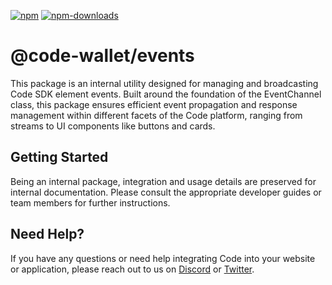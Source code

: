 [![npm][npm-image]][npm-url]
[![npm-downloads][npm-downloads-image]][npm-url]

[npm-downloads-image]: https://img.shields.io/npm/dt/@code-wallet/events?style=flat
[npm-image]: https://img.shields.io/npm/v/@code-wallet/events?style=flat
[npm-url]: https://www.npmjs.com/package/@code-wallet/events

# @code-wallet/events
This package is an internal utility designed for managing
and broadcasting Code SDK element events. Built around the foundation of the
EventChannel class, this package ensures efficient event propagation and
response management within different facets of the Code platform, ranging from
streams to UI components like buttons and cards.

## Getting Started
Being an internal package, integration and usage details are preserved for
internal documentation. Please consult the appropriate developer guides or team
members for further instructions.

## Need Help?
If you have any questions or need help integrating Code into your website or
application, please reach out to us on [Discord](https://discord.gg/T8Tpj8DBFp) or
[Twitter](https://twitter.com/getcode).
